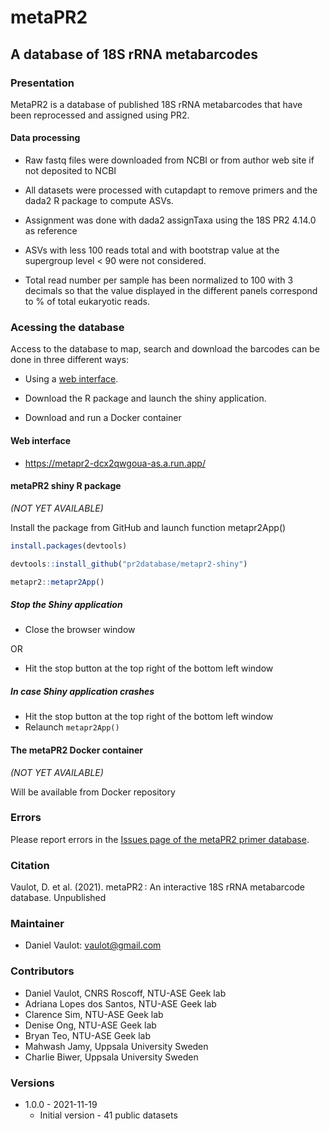 
<!-- README.md is generated from README.Rmd. Please edit that file -->

# metaPR2

## A database of 18S rRNA metabarcodes

### Presentation

MetaPR2 is a database of published 18S rRNA metabarcodes that have been
reprocessed and assigned using PR2.

#### Data processing

-   Raw fastq files were downloaded from NCBI or from author web site if
    not deposited to NCBI

-   All datasets were processed with cutapdapt to remove primers and the
    dada2 R package to compute ASVs.

-   Assignment was done with dada2 assignTaxa using the 18S PR2 4.14.0
    as reference

-   ASVs with less 100 reads total and with bootstrap value at the
    supergroup level &lt; 90 were not considered.

-   Total read number per sample has been normalized to 100 with 3
    decimals so that the value displayed in the different panels
    correspond to % of total eukaryotic reads.

### Acessing the database

Access to the database to map, search and download the barcodes can be
done in three different ways:

-   Using a [web interface](https://metapr2-dcx2qwgoua-as.a.run.app/).

-   Download the R package and launch the shiny application.

-   Download and run a Docker container

#### Web interface

-   <https://metapr2-dcx2qwgoua-as.a.run.app/>

#### metaPR2 shiny R package

*(NOT YET AVAILABLE)*

Install the package from GitHub and launch function metapr2App()

``` r
install.packages(devtools)

devtools::install_github("pr2database/metapr2-shiny")

metapr2::metapr2App()
```

##### Stop the Shiny application

-   Close the browser window

OR

-   Hit the stop button at the top right of the bottom left window

##### In case Shiny application crashes

-   Hit the stop button at the top right of the bottom left window
-   Relaunch `metapr2App()`

#### The metaPR2 Docker container

*(NOT YET AVAILABLE)*

Will be available from Docker repository

### Errors

Please report errors in the [Issues page of the metaPR2 primer
database](https://xxx).

### Citation

Vaulot, D. et al. (2021). metaPR2 : An interactive 18S rRNA metabarcode
database. Unpublished

### Maintainer

-   Daniel Vaulot: <vaulot@gmail.com>

### Contributors

-   Daniel Vaulot, CNRS Roscoff, NTU-ASE Geek lab
-   Adriana Lopes dos Santos, NTU-ASE Geek lab
-   Clarence Sim, NTU-ASE Geek lab
-   Denise Ong, NTU-ASE Geek lab
-   Bryan Teo, NTU-ASE Geek lab
-   Mahwash Jamy, Uppsala University Sweden
-   Charlie Biwer, Uppsala University Sweden

### Versions

-   1.0.0 - 2021-11-19
    -   Initial version - 41 public datasets
